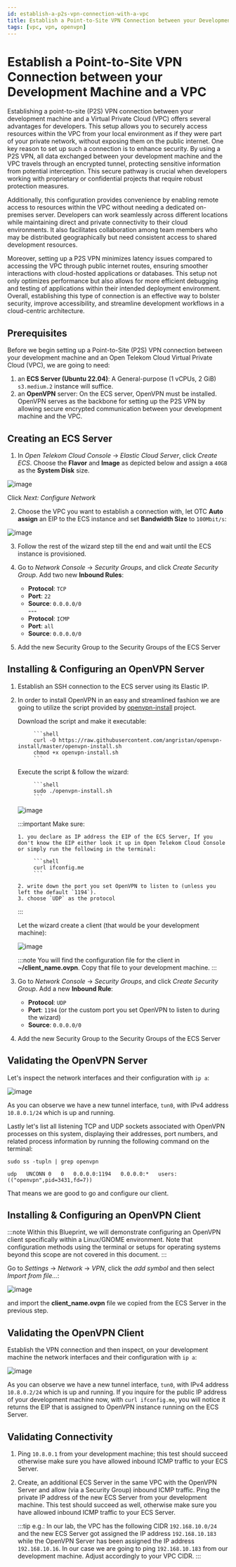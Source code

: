 ```yaml
---
id: establish-a-p2s-vpn-connection-with-a-vpc
title: Establish a Point-to-Site VPN Connection between your Development Machine and a VPC
tags: [vpc, vpn, openvpn]
---
```


# Establish a Point-to-Site VPN Connection between your Development Machine and a VPC

Establishing a point-to-site (P2S) VPN connection between your development machine and a Virtual Private Cloud (VPC) offers several advantages for developers. This setup allows you to securely access resources within the VPC from your local environment as if they were part of your private network, without exposing them on the public internet. One key reason to set up such a connection is to enhance security. By using a P2S VPN, all data exchanged between your development machine and the VPC travels through an encrypted tunnel, protecting sensitive information from potential interception. This secure pathway is crucial when developers working with proprietary or confidential projects that require robust protection measures.

Additionally, this configuration provides convenience by enabling remote access to resources within the VPC without needing a dedicated on-premises server. Developers can work seamlessly across different locations while maintaining direct and private connectivity to their cloud environments. It also facilitates collaboration among team members who may be distributed geographically but need consistent access to shared development resources.

Moreover, setting up a P2S VPN minimizes latency issues compared to accessing the VPC through public internet routes, ensuring smoother interactions with cloud-hosted applications or databases. This setup not only optimizes performance but also allows for more efficient debugging and testing of applications within their intended deployment environment. Overall, establishing this type of connection is an effective way to bolster security, improve accessibility, and streamline development workflows in a cloud-centric architecture.

## Prerequisites

Before we begin setting up a Point-to-Site (P2S) VPN connection between your development machine and an Open Telekom Cloud Virtual Private Cloud (VPC), we are going to need:

1. an **ECS Server (Ubuntu 22.04)**: A General-purpose (1 vCPUs, 2 GiB) `s3.medium.2` instance will suffice.
2. an **OpenVPN** server: On the ECS server, OpenVPN must be installed. OpenVPN serves as the backbone for setting up the P2S VPN by allowing secure encrypted communication between your development machine and the VPC.

## Creating an ECS Server

1. In *Open Telekom Cloud Console* -> *Elastic Cloud Server*, click *Create ECS*. Choose the **Flavor** and **Image** as depicted below and assign a `40GB` as the **System Disk** size.

![image](/img/docs/blueprints/by-use-case/networking/establish-a-p2s-vpn-connection-with-a-vpc/Screenshot_from_2025-01-24_08-26-41.png)

Click *Next: Configure Network*

2. Choose the VPC you want to establish a connection with, let OTC **Auto assign** an EIP to the ECS instance and set **Bandwidth Size** to `100Mbit/s`:

![image](/img/docs/blueprints/by-use-case/networking/establish-a-p2s-vpn-connection-with-a-vpc/Screenshot_from_2025-01-24_08-37-06.png)

3. Follow the rest of the wizard step till the end and wait until the ECS instance is provisioned.

4. Go to *Network Console* -> *Security Groups*, and click *Create Security Group*. Add two new **Inbound Rules**:
   * **Protocol**: `TCP`
   * **Port**: `22`
   * **Source**: `0.0.0.0/0`
  <br/> ---
   * **Protocol**: `ICMP`
   * **Port**: `all`
   * **Source**: `0.0.0.0/0`

5. Add the new Security Group to the Security Groups of the ECS Server

## Installing & Configuring an OpenVPN Server

1. Establish an SSH connection to the ECS server using its Elastic IP.
2. In order to install OpenVPN in an easy and streamlined fashion we are going to utilize the script provided by [openvpn-install](https://github.com/angristan/openvpn-install) project.

    Download the script and make it executable:

            ```shell
            curl -O https://raw.githubusercontent.com/angristan/openvpn-install/master/openvpn-install.sh
            chmod +x openvpn-install.sh
            ```
        
    Execute the script & follow the wizard:

            ```shell
            sudo ./openvpn-install.sh
            ```
    ![image](/img/docs/blueprints/by-use-case/networking/establish-a-p2s-vpn-connection-with-a-vpc/Screenshot_from_2025-01-24_08-59-07.png)

    :::important Make sure:

       1. you declare as IP address the EIP of the ECS Server, If you don't know the EIP either look it up in Open Telekom Cloud Console or simply run the following in the terminal:

            ```shell
            curl ifconfig.me
            ```

       2. write down the port you set OpenVPN to listen to (unless you left the default `1194`).
       3. choose `UDP` as the protocol
    :::

    Let the wizard create a client (that would be your development machine):

    ![image](/img/docs/blueprints/by-use-case/networking/establish-a-p2s-vpn-connection-with-a-vpc/Screenshot_from_2025-01-24_09-25-27.png)

    :::note
    You will find the configuration file for the client in **~/client_name.ovpn**. Copy that file to your development machine.
    :::

3. Go to *Network Console* -> *Security Groups*, and click *Create Security Group*. Add a new **Inbound Rule**:

   * **Protocol**: `UDP`
   * **Port**: `1194` (or the custom port you set OpenVPN to listen to during the wizard)
   * **Source**: `0.0.0.0/0`

4. Add the new Security Group to the Security Groups of the ECS Server

## Validating the OpenVPN Server

Let's inspect the network interfaces and their configuration with `ip a`:

![image](/img/docs/blueprints/by-use-case/networking/establish-a-p2s-vpn-connection-with-a-vpc/Screenshot_from_2025-01-24_12-09-29.png)

As you can observe we have a new tunnel interface, `tun0`, with IPv4 address `10.8.0.1/24` which is up and running.

Lastly let's list all listening TCP and UDP sockets associated with OpenVPN processes on this system, displaying their addresses, port numbers, and related process information by running the following command on the terminal:

```shell
sudo ss -tupln | grep openvpn

udp   UNCONN 0   0   0.0.0.0:1194   0.0.0.0:*   users:(("openvpn",pid=3431,fd=7))                       
```

That means we are good to go and configure our client.

## Installing & Configuring an OpenVPN Client

:::note
Within this Blueprint, we will demonstrate configuring an OpenVPN client specifically within a Linux/GNOME environment. Note that configuration methods using the terminal or setups for operating systems beyond this scope are not covered in this document.
:::

Go to *Settings* -> *Network* -> *VPN*, click the *add symbol* and then select *Import from file...*:

![image](/img/docs/blueprints/by-use-case/networking/establish-a-p2s-vpn-connection-with-a-vpc/Screenshot_from_2025-01-24_12-02-35.png)

and import the **client_name.ovpn** file we copied from the ECS Server in the previous step.

## Validating the OpenVPN Client

Establish the VPN connection and then inspect, on your development machine the network interfaces and their configuration with `ip a`:

![image](/img/docs/blueprints/by-use-case/networking/establish-a-p2s-vpn-connection-with-a-vpc/Screenshot_from_2025-01-24_12-22-20.png)

As you can observe we have a new tunnel interface, `tun0`, with IPv4 address `10.8.0.2/24` which is up and running. If you inquire for the public IP address of your development machine now, with `curl ifconfig.me`, you will notice it returns the EIP that is assigned to OpenVPN instance running on the ECS Server.

## Validating Connectivity

1. Ping `10.8.0.1` from your development machine; this test should succeed otherwise make sure you have allowed inbound ICMP traffic to your ECS Server.
2. Create, an additional ECS Server in the same VPC with the OpenVPN Server and allow (via a Security Group) inbound ICMP traffic. Ping the private IP address of the new ECS Server from your development machine. This test should succeed as well, otherwise make sure you have allowed inbound ICMP traffic to your ECS Server.

    :::tip
    e.g.: In our lab, the VPC has the following CIDR `192.168.10.0/24` and the new ECS Server got assigned the IP address `192.168.10.183` while
    the OpenVPN Server has been assigned the IP address `192.168.10.16`. In our case we are going to ping `192.168.10.183` from our development machine. Adjust accordingly to your VPC CIDR.
    :::
